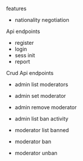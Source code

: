 
features

- nationality negotiation

Api endpoints

- register
- login
- sess init
- report

Crud Api endpoints

- admin list moderators
- admin set moderator
- admin remove moderator
- admin list ban activity

- moderator list banned
- moderator ban
- moderator unban


